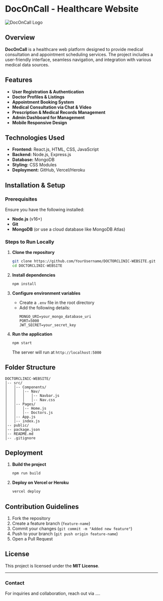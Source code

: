 # DocOnCall - Healthcare Website

![DocOnCall Logo](Assets/logo.png)


## Overview
**DocOnCall** is a healthcare web platform designed to provide medical consultation and appointment scheduling services. The project includes a user-friendly interface, seamless navigation, and integration with various medical data sources.

## Features
- **User Registration & Authentication**
- **Doctor Profiles & Listings**
- **Appointment Booking System**
- **Medical Consultation via Chat & Video**
- **Prescription & Medical Records Management**
- **Admin Dashboard for Management**
- **Mobile Responsive Design**

## Technologies Used
- **Frontend:** React.js, HTML, CSS, JavaScript
- **Backend:** Node.js, Express.js
- **Database:** MongoDB
- **Styling:** CSS Modules
- **Deployment:** GitHub, Vercel/Heroku

## Installation & Setup
### Prerequisites
Ensure you have the following installed:
- **Node.js** (v16+)
- **Git**
- **MongoDB** (or use a cloud database like MongoDB Atlas)

### Steps to Run Locally
1. **Clone the repository**
   ```sh
   git clone https://github.com/YourUsername/DOCTORCLINIC-WEBSITE.git
   cd DOCTORCLINIC-WEBSITE
   ```

2. **Install dependencies**
   ```sh
   npm install
   ```

3. **Configure environment variables**
   - Create a `.env` file in the root directory
   - Add the following details:
     ```env
     MONGO_URI=your_mongo_database_uri
     PORT=5000
     JWT_SECRET=your_secret_key
     ```

4. **Run the application**
   ```sh
   npm start
   ```
   The server will run at `http://localhost:5000`

## Folder Structure
```
DOCTORCLINIC-WEBSITE/
│-- src/
│   │-- Components/
│   │   │-- Nav/
│   │   │   │-- Navbar.js
│   │   │   │-- Nav.css
│   │-- Pages/
│   │   │-- Home.js
│   │   │-- Doctors.js
│   │-- App.js
│   │-- index.js
│-- public/
│-- package.json
│-- README.md
│-- .gitignore
```

## Deployment
1. **Build the project**
   ```sh
   npm run build
   ```
2. **Deploy on Vercel or Heroku**
   ```sh
   vercel deploy
   ```

## Contribution Guidelines
1. Fork the repository
2. Create a feature branch (`feature-name`)
3. Commit your changes (`git commit -m "Added new feature"`)
4. Push to your branch (`git push origin feature-name`)
5. Open a Pull Request

## License
This project is licensed under the **MIT License**.

---
### Contact
For inquiries and collaboration, reach out via ....

